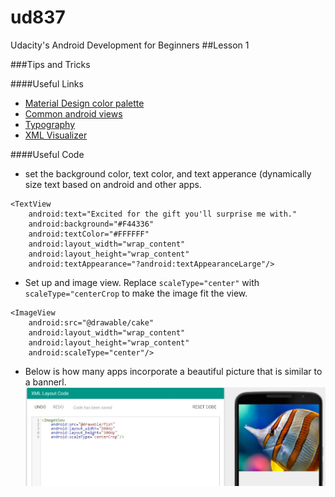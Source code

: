 # ud837
Udacity's Android Development for Beginners
##Lesson 1

###Tips and Tricks

####Useful Links
* [Material Design color palette](http://www.google.com/design/spec/style/color.html#color-color-palette)
* [Common android views](https://drive.google.com/file/d/0B5XIkMkayHgRMVljUVIyZzNmQUU/view)
* [Typography](http://www.google.com/design/spec/style/typography.html#typography-styles)
* [XML Visualizer](http://labs.udacity.com/android-visualizer/#/android/text-color)

####Useful Code
* set the background color, text color, and text apperance (dynamically size text based on android and other apps.
```
<TextView
    android:text="Excited for the gift you'll surprise me with."
    android:background="#F44336"
    android:textColor="#FFFFFF"
    android:layout_width="wrap_content"
    android:layout_height="wrap_content"
    android:textAppearance="?android:textAppearanceLarge"/>
```
* Set up and image view. Replace `scaleType="center"` with `scaleType="centerCrop` to make the image fit the view.
```
<ImageView
    android:src="@drawable/cake"
    android:layout_width="wrap_content"
    android:layout_height="wrap_content"
    android:scaleType="center"/>
```
* Below is how many apps incorporate a beautiful picture that is similar to a bannerl.
![Alt text](https://github.com/IanSkyles/ud837/blob/master/1_LessonOne_BuildingLayouts/images/imageViewBeautiful.jpg?raw=true "Original Picture 1")
